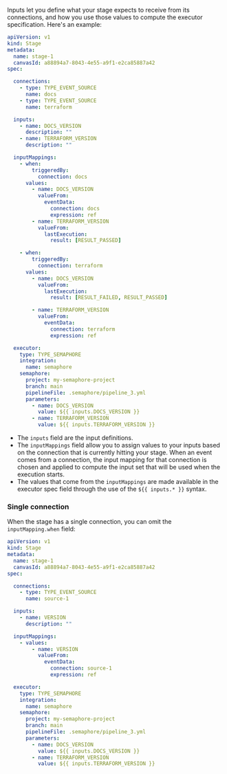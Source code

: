 Inputs let you define what your stage expects to receive from its connections, and how you use those values to compute the executor specification. Here's an example:

```yaml
apiVersion: v1
kind: Stage
metadata:
  name: stage-1
  canvasId: a88894a7-8043-4e55-a9f1-e2ca85887a42
spec:

  connections:
    - type: TYPE_EVENT_SOURCE
      name: docs
    - type: TYPE_EVENT_SOURCE
      name: terraform

  inputs:
    - name: DOCS_VERSION
      description: ""
    - name: TERRAFORM_VERSION
      description: ""

  inputMappings:
    - when:
        triggeredBy:
          connection: docs
      values:
        - name: DOCS_VERSION
          valueFrom:
            eventData:
              connection: docs
              expression: ref
        - name: TERRAFORM_VERSION
          valueFrom:
            lastExecution:
              result: [RESULT_PASSED]

    - when:
        triggeredBy:
          connection: terraform
      values:
        - name: DOCS_VERSION
          valueFrom:
            lastExecution:
              result: [RESULT_FAILED, RESULT_PASSED]

        - name: TERRAFORM_VERSION
          valueFrom:
            eventData:
              connection: terraform
              expression: ref

  executor:
    type: TYPE_SEMAPHORE
    integration:
      name: semaphore
    semaphore:
      project: my-semaphore-project
      branch: main
      pipelineFile: .semaphore/pipeline_3.yml
      parameters:
        - name: DOCS_VERSION
          value: ${{ inputs.DOCS_VERSION }}
        - name: TERRAFORM_VERSION
          value: ${{ inputs.TERRAFORM_VERSION }}
```

- The `inputs` field are the input definitions.
- The `inputMappings` field allow you to assign values to your inputs based on the connection that is currently hitting your stage. When an event comes from a connection, the input mapping for that connection is chosen and applied to compute the input set that will be used when the execution starts.
- The values that come from the `inputMappings` are made available in the executor spec field through the use of the `${{ inputs.* }}` syntax.

### Single connection

When the stage has a single connection, you can omit the `inputMapping.when` field:

```yaml
apiVersion: v1
kind: Stage
metadata:
  name: stage-1
  canvasId: a88894a7-8043-4e55-a9f1-e2ca85887a42
spec:

  connections:
    - type: TYPE_EVENT_SOURCE
      name: source-1

  inputs:
    - name: VERSION
      description: ""

  inputMappings:
    - values:
        - name: VERSION
          valueFrom:
            eventData:
              connection: source-1
              expression: ref

  executor:
    type: TYPE_SEMAPHORE
    integration:
      name: semaphore
    semaphore:
      project: my-semaphore-project
      branch: main
      pipelineFile: .semaphore/pipeline_3.yml
      parameters:
        - name: DOCS_VERSION
          value: ${{ inputs.DOCS_VERSION }}
        - name: TERRAFORM_VERSION
          value: ${{ inputs.TERRAFORM_VERSION }}
```